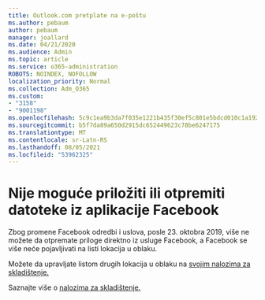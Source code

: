 ```yaml
---
title: Outlook.com pretplate na e-poštu
ms.author: pebaum
author: pebaum
manager: joallard
ms.date: 04/21/2020
ms.audience: Admin
ms.topic: article
ms.service: o365-administration
ROBOTS: NOINDEX, NOFOLLOW
localization_priority: Normal
ms.collection: Adm_O365
ms.custom:
- "3158"
- "9001198"
ms.openlocfilehash: 5c9c1ea9b3da7f035e1221b435f30ef5c801e5bdcd010c1a1922d712b6d626b0
ms.sourcegitcommit: b5f7da89a650d2915dc652449623c78be6247175
ms.translationtype: MT
ms.contentlocale: sr-Latn-RS
ms.lasthandoff: 08/05/2021
ms.locfileid: "53962325"
---
```

# <a name="unable-to-attach-or-upload-files-from-facebook"></a>Nije moguće priložiti ili otpremiti datoteke iz aplikacije Facebook

Zbog promene Facebook odredbi i uslova, posle 23. oktobra 2019, više ne možete da otpremate priloge direktno iz usluge Facebook, a Facebook se više neće pojavljivati na listi lokacija u oblaku. 

Možete da upravljate listom drugih lokacija u oblaku na [svojim nalozima za skladištenje.](https://go.microsoft.com/fwlink/?linkid=2111075)

Saznajte više o [nalozima za skladištenje.](https://support.office.com/article/477cb7cc-5732-4c40-8f23-30472de8138a)
  